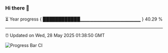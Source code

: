 ### Hi there 👋

⏳ Year progress { ████████████▁▁▁▁▁▁▁▁▁▁▁▁▁▁▁▁▁▁ } 40.29 %

---

⏰ Updated on Wed, 28 May 2025 01:38:50 GMT

![Progress Bar CI](https://github.com/liununu/liununu/workflows/Progress%20Bar%20CI/badge.svg)
